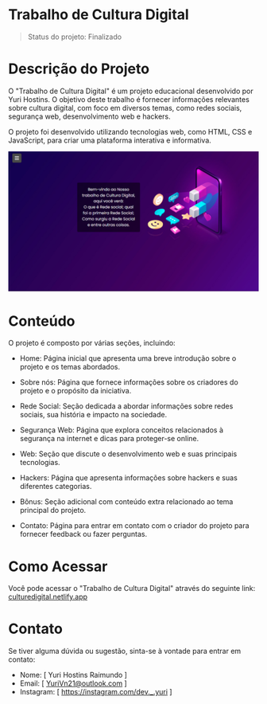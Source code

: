 # Trabalho de Cultura Digital
> Status do projeto: Finalizado

# Descrição do Projeto
O "Trabalho de Cultura Digital" é um projeto educacional desenvolvido por Yuri Hostins. O objetivo deste trabalho é fornecer informações relevantes sobre cultura digital, com foco em diversos temas, como redes sociais, segurança web, desenvolvimento web e hackers.

O projeto foi desenvolvido utilizando tecnologias web, como HTML, CSS e JavaScript, para criar uma plataforma interativa e informativa.

![Trabalho de Cultura Digital Screenshot](https://github.com/Yuri-Hostins/Alguma-Coisa/blob/main/imagens/Trabalho%20de%20Cultura%20Digital.png)

# Conteúdo
O projeto é composto por várias seções, incluindo:

- Home: Página inicial que apresenta uma breve introdução sobre o projeto e os temas abordados.

- Sobre nós: Página que fornece informações sobre os criadores do projeto e o propósito da iniciativa.

- Rede Social: Seção dedicada a abordar informações sobre redes sociais, sua história e impacto na sociedade.

- Segurança Web: Página que explora conceitos relacionados à segurança na internet e dicas para proteger-se online.

- Web: Seção que discute o desenvolvimento web e suas principais tecnologias.

- Hackers: Página que apresenta informações sobre hackers e suas diferentes categorias.

- Bônus: Seção adicional com conteúdo extra relacionado ao tema principal do projeto.

- Contato: Página para entrar em contato com o criador do projeto para fornecer feedback ou fazer perguntas.

# Como Acessar
Você pode acessar o "Trabalho de Cultura Digital" através do seguinte link: [culturedigital.netlify.app](https://culturedigital.netlify.app)

# Contato

Se tiver alguma dúvida ou sugestão, sinta-se à vontade para entrar em contato:

- Nome: [ Yuri Hostins Raimundo ]
- Email: [ YuriVn21@outlook.com ]
- Instagram: [ https://instagram.com/dev._.yuri ]
